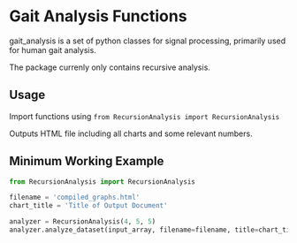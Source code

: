 # Gait Analysis Functions

gait_analysis is a set of python classes for signal processing, primarily used for human gait analysis.

The package currenly only contains recursive analysis.

## Usage

Import functions using `from RecursionAnalysis import RecursionAnalysis`

Outputs HTML file including all charts and some relevant numbers.

## Minimum Working Example

```python
from RecursionAnalysis import RecursionAnalysis

filename = 'compiled_graphs.html'
chart_title = 'Title of Output Document'

analyzer = RecursionAnalysis(4, 5, 5)
analyzer.analyze_dataset(input_array, filename=filename, title=chart_title)
```
